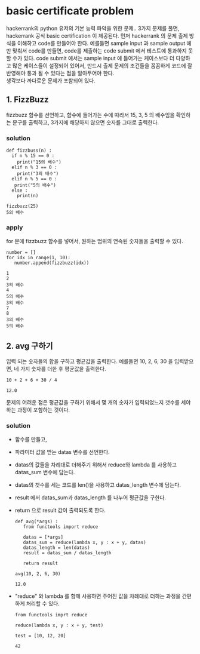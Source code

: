 # basic certificate problem
hackerrank의 python 유저의 기본 능력 파악을 위한 문제.. 
3가지 문제를 풀면, hackerrank 공식 basic certification 이 제공된다. 
먼저 hackerrank 의 문제 출제 방식을 이해햐고 code를 만들어야 한다. 
예를들면 sample input 과 sample output 에만 맞춰서 code를 만들면, code를 제출하는 
code submit 에서 테스트에 통과하지 못할 수가 있다. code submit 에서는 sample input 에 들어가는 
케이스보다 더 다양하고 많은 케이스들이 설정되어 있어서, 반드시 출제 문제의 조건들을 꼼꼼하게
코드에 잘 반영해야 통과 될 수 있다는 점을 알아두어야 한다.  
생각보다 까다로운 문제가 포함되어 있다.

## 1. FizzBuzz
fizzbuzz 함수를 선언하고, 함수에 들어가는 수에 따라서 15, 3, 5 의 
배수임을 확인하는 문구를 출력하고, 3가지에 해당하지 않으면 숫자를 그대로 출력한다.

### solution
  ```
  def fizzbuss(n) :
    if n % 15 == 0 :
      print("15의 배수")
    elif n % 3 == 0 :
      print("3의 배수")
    elif n % 5 == 0 :
     print("5의 배수")
    else :
      print(n)
  ```
  
  ```
  fizzbuzz(25) 
  5의 배수
  ```
### apply
for 문에 fizzbuzz 함수를 넣어서, 원하는 범위의 연속된 숫자들을 출력할 수 있다.

  ```
  number = []
  for idx in range(1, 10):
     number.append(fizzbuzz(idx))
  ```
  
  ```
  1
  2
  3의 배수
  4
  5의 배수
  3의 배수
  7
  8
  3의 배수
  5의 배수
  ```
## 2. avg 구하기
입력 되는 숫자들의 합을 구하고 평균값을 출력한다. 예를들면 10, 2, 6, 30 을 입력받으면,
네 가지 숫자를 더한 후 평균값을 출력한다. 

```
10 + 2 + 6 + 30 / 4

12.0
```
문제의 어려운 점은 평균값을 구하기 위해서 몇 개의 숫자가 입력되었느지 갯수를 세야하는 과정이
포함하는 것이다.

### solution
- 함수를 만들고,
- 파라미터 값을 받는 datas 변수를 선언한다.
- datas의 값들을 차례대로 더해주기 위해서 reduce와 lambda 를 사용하고 datas_sum 변수에 담는다.
- datas의 갯수를 세는 코드를 len()을 사용하고 datas_length 변수에 담는다. 
- result 에서 datas_sum과 datas_length 를 나누어 평균값을 구한다.
- return 으로 result 값이 출력되도록 한다. 

   ```
   def avg(*args) :
      from functools import reduce

      datas = [*args]
      datas_sum = reduce(lambda x, y : x + y, datas)
      datas_length = len(datas)
      result = datas_sum / datas_length

      return result
   ```
   ```
   avg(10, 2, 6, 30)
   
   12.0
   ```

- "reduce" 와 lambda 를 함께 사용하면 주어진 값을 차례대로 더하는 과정을 간편하게 처리할 수 있다. 
   ```
   from functools imprt reduce

   reduce(lambda x, y : x + y, test)
   ```
   ```
   test = [10, 12, 20]

   42
   ```
